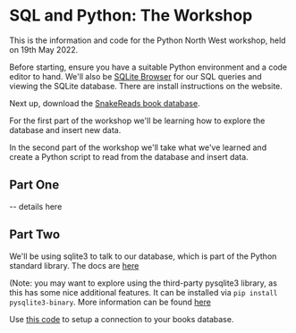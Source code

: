 # SQL and Python: The Workshop

This is the information and code for the Python North West workshop, held on 19th May 2022.

Before starting, ensure you have a suitable Python environment and a code editor to hand. We'll also be [SQLite Browser](https://sqlitebrowser.org/) for our SQL queries and viewing the SQLite database. There are install instructions on the website.

Next up, download the [SnakeReads book database](https://github.com/PythonNorthwestEngland/python-and-sql-workshop/releases/download/01_data/books.db).

For the first part of the workshop we'll be learning how to explore the database and insert new data.

In the second part of the workshop we'll take what we've learned and create a Python script to read from the database and insert data.

## Part One

-- details here

## Part Two

We'll be using sqlite3 to talk to our database, which is part of the Python standard library. The docs are [here](https://docs.python.org/3/library/sqlite3.html)

(Note: you may want to explore using the third-party pysqlite3 library, as this has some nice additional features. It can be installed via `pip install pysqlite3-binary`. More information can be found [here](https://github.com/coleifer/pysqlite3)

Use [this code](https://github.com/PythonNorthwestEngland/python-and-sql-workshop/blob/main/sqlite_python.py) to setup a connection to your books database.

